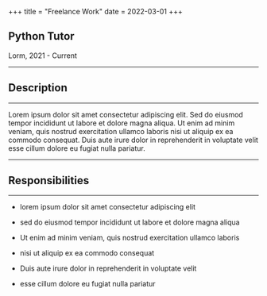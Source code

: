 +++
title = "Freelance Work"
date = 2022-03-01
+++
## Python Tutor
Lorm, 2021 - Current

---
## Description
---

Lorem ipsum dolor sit amet consectetur adipiscing elit. Sed do eiusmod tempor incididunt ut labore et dolore magna aliqua. Ut enim ad minim veniam, quis nostrud exercitation ullamco laboris nisi ut aliquip ex ea commodo consequat. Duis aute irure dolor in reprehenderit in voluptate velit esse cillum dolore eu fugiat nulla pariatur.


---
## Responsibilities
---

- lorem ipsum dolor sit amet consectetur adipiscing elit 

- sed do eiusmod tempor incididunt ut labore et dolore magna aliqua

- Ut enim ad minim veniam, quis nostrud exercitation ullamco laboris

- nisi ut aliquip ex ea commodo consequat

- Duis aute irure dolor in reprehenderit in voluptate velit

- esse cillum dolore eu fugiat nulla pariatur
